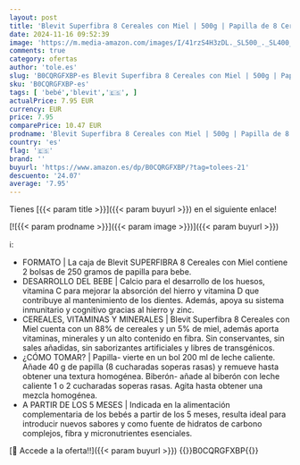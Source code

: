 ```yaml
---
layout: post
title: 'Blevit Superfibra 8 Cereales con Miel | 500g | Papilla de 8 Cereales para Bebé desde los 5 Meses - Con Miel  Vitaminas  Minerales y Fibra'
date: 2024-11-16 09:52:39
image: 'https://m.media-amazon.com/images/I/41rzS4H3zDL._SL500_._SL400_.jpg'
comments: true
category: ofertas
author: 'tole.es'
slug: 'B0CQRGFXBP-es Blevit Superfibra 8 Cereales con Miel | 500g | Papilla de...'
sku: 'B0CQRGFXBP-es'
tags: [ 'bebé','blevit','🇪🇸', ]
actualPrice: 7.95 EUR
currency: EUR
price: 7.95
comparePrice: 10.47 EUR
prodname: 'Blevit Superfibra 8 Cereales con Miel | 500g | Papilla de 8 Cereales para Bebé desde los 5 Meses - Con Miel  Vitaminas  Minerales y Fibra'
country: 'es'
flag: '🇪🇸'
brand: ''
buyurl: 'https://www.amazon.es/dp/B0CQRGFXBP/?tag=tolees-21'
descuento: '24.07'
average: '7.95'
---
```


Tienes [{{< param title >}}]({{< param buyurl >}}) en el siguiente enlace!

[![{{< param prodname >}}]({{< param image >}})]({{< param buyurl >}})

ℹ️:

- FORMATO | La caja de Blevit SUPERFIBRA 8 Cereales con Miel contiene 2 bolsas de 250 gramos de papilla para bebe.
- DESARROLLO DEL BEBE | Calcio para el desarrollo de los huesos, vitamina C para mejorar la absorción del hierro y vitamina D que contribuye al mantenimiento de los dientes. Además, apoya su sistema inmunitario y cognitivo gracias al hierro y zinc.
- CEREALES, VITAMINAS Y MINERALES | Blevit Superfibra 8 Cereales con Miel cuenta con un 88% de cereales y un 5% de miel, además aporta vitaminas, minerales y un alto contenido en fibra. Sin conservantes, sin sales añadidas, sin saborizantes artificiales y libres de transgénicos.
- ¿CÓMO TOMAR? | Papilla- vierte en un bol 200 ml de leche caliente. Añade 40 g de papilla (8 cucharadas soperas rasas) y remueve hasta obtener una textura homogénea. Biberón- añade al biberón con leche caliente 1 o 2 cucharadas soperas rasas. Agita hasta obtener una mezcla homogénea.
- A PARTIR DE LOS 5 MESES | Indicada en la alimentación complementaria de los bebés a partir de los 5 meses, resulta ideal para introducir nuevos sabores y como fuente de hidratos de carbono complejos, fibra y micronutrientes esenciales.

[🛒 Accede a la oferta!!]({{< param buyurl >}})
{{<world>}}B0CQRGFXBP{{</world>}}
